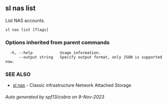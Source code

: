 ## sl nas list

List NAS accounts.

```
sl nas list [flags]
```

### Options inherited from parent commands

```
  -h, --help            Usage information.
      --output string   Specify output format, only JSON is supported now.
```

### SEE ALSO

* [sl nas](sl_nas.md)	 - Classic infrastructure Network Attached Storage

###### Auto generated by spf13/cobra on 9-Nov-2023
